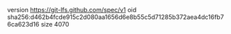 version https://git-lfs.github.com/spec/v1
oid sha256:d462b4fcde915c2d080aa1656d6e8b55c5d71285b372aea4dc16fb76ca623d16
size 4070
